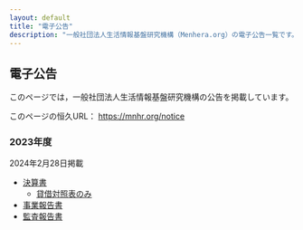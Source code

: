 ```yaml
---
layout: default
title: "電子公告"
description: "一般社団法人生活情報基盤研究機構（Menhera.org）の電子公告一覧です。"
---
```

## 電子公告

このページでは，一般社団法人生活情報基盤研究機構の公告を掲載しています。

このページの恒久URL： https://mnhr.org/notice

### 2023年度

2024年2月28日掲載

- [決算書](/assets/pdf/2023_settlement.pdf)
    - [貸借対照表のみ](/assets/pdf/2023_01_BS.pdf)
- [事業報告書](/assets/pdf/2023_report.pdf)
- [監査報告書](/assets/pdf/2023_audit.pdf)
